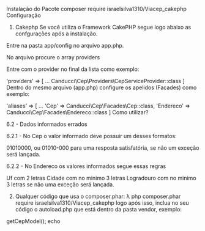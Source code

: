 Instalação do Pacote
composer require israelsilva1310/Viacep_cakephp
Configuração

1) Cakephp
   Se você utiliza o Framework CakePHP segue logo abaixo as confgurações após a instalação.

Entre na pasta app/config no arquivo app.php.

No arquivo procure o array providers

Entre com o provider no final da lista como exemplo:

'providers' => [
...
Canducci\Cep\Providers\CepServiceProvider::class
]
Dentro do mesmo arquivo (app.php) configure os apelidos (Facades) como exemplo:

'aliases' => [
...
'Cep' => Canducci\Cep\Facades\Cep::class,
'Endereco' => Canducci\Cep\Facades\Endereco::class
]
Como utilizar?

6.2 - Dados informados errados

6.2.1 - No Cep o valor informado deve possuir um desses formatos:

01010000, ou
01010-000
para uma resposta satisfatória, se não um exceção será lançada.

6.2.2 - No Endereco os valores informados segue essas regras

Uf com 2 letras
Cidade com no minimo 3 letras
Logradouro com no minimo 3 letras
se não uma exceção será lançada.

2) Qualquer código que usa o composer.phar:
   λ php composer.phar require israelsilva1310/Viacep_cakephp
   logo após isso, inclua no seu código o autoload.php que está dentro da pasta vendor, exemplo:

<?php

  require_once 'vendor/autoload.php';

  $cepResponse = cep('01010000');
  $data = $cepResponse->getCepModel();
  echo